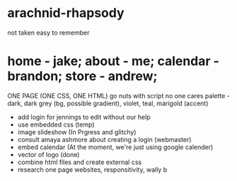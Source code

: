 # arachnid-rhapsody
not taken easy to remember

# home - jake; about - me; calendar - brandon; store - andrew;

ONE PAGE (ONE CSS, ONE HTML) go nuts with script no one cares
palette - dark, dark grey (bg, possible gradient), violet, teal, marigold (accent)

* add login for jennings to edit without our help
* use embedded css (temp)
* image slideshow (In Prgress and glitchy)
* consult amaya ashmore about creating a login (webmaster)
* embed calendar (At the moment, we're just using google calender)
* vector of logo (done)
* combine html files and create external css
* research one page websites, responsitivity, wally b
